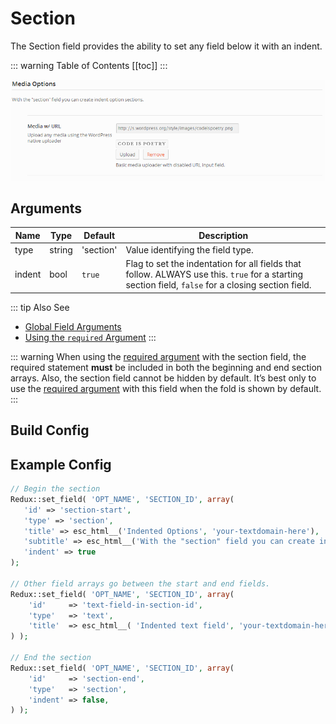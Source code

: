 # Section

The Section field provides the ability to set any field below it with an indent.

::: warning Table of Contents
[[toc]]
:::

<span style="display:block;text-align:center">![](./img/section.png)</span>

## Arguments
|Name|Type|Default|Description|
|--- |--- |--- |--- |
|type|string|'section'|Value identifying the field type.|
|indent|bool|`true`|Flag to set the indentation for all fields that follow. ALWAYS use this. `true` for a starting section field, `false` for a closing section field.|

::: tip Also See
- [Global Field Arguments](../configuration/fields/arguments.md)
- [Using the `required` Argument](../configuration/fields/required.md)
:::

::: warning
When using the [required argument](../configuration/fields/required.md) with the section field, the required statement 
<strong>must</strong> be included in both the beginning and end section arrays. Also, the section field cannot be 
hidden by default. It’s best only to use the [required argument](../configuration/fields/required.md) with this field 
when the fold is shown by default.
:::

## Build Config
<script>
import builder from './section.json';
export default {
    data () {
        return {
            builder: builder,
            defaults: {}
        };
    }
}
</script>
<builder :builder_json="builder" :builder_defaults="defaults" />


## Example Config
```php
// Begin the section
Redux::set_field( 'OPT_NAME', 'SECTION_ID', array(
   'id' => 'section-start',
   'type' => 'section',
   'title' => esc_html__('Indented Options', 'your-textdomain-here'),
   'subtitle' => esc_html__('With the "section" field you can create indent option sections.', 'your-textdomain-here'),
   'indent' => true 
);

// Other field arrays go between the start and end fields.
Redux::set_field( 'OPT_NAME', 'SECTION_ID', array(
    'id'     => 'text-field-in-section-id',
    'type'   => 'text',
    'title'  => esc_html__( 'Indented text field', 'your-textdomain-here' )
) );

// End the section
Redux::set_field( 'OPT_NAME', 'SECTION_ID', array(
    'id'     => 'section-end',
    'type'   => 'section',
    'indent' => false,
) );
```

